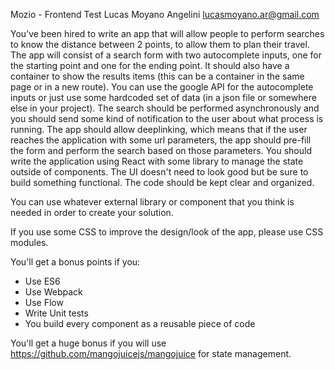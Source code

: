 Mozio - Frontend Test
Lucas Moyano Angelini
lucasmoyano.ar@gmail.com

You’ve been hired to write an app that will allow people to perform searches to know the 
distance between 2 points, to allow them to plan their travel.
The app will consist of a search form with two autocomplete inputs, one for the starting 
point and one for the ending point. It should also have a container to show the results 
items (this can be a container in the same page or in a new route).
You can use the google API for the autocomplete inputs or just use some hardcoded set of 
data (in a json file or somewhere else in your project).
The search should be performed asynchronously and you should send some kind of 
notification to the user about what process is running.
The app should allow deeplinking, which means that if the user reaches the application 
with some url parameters, the app should pre-fill the form and perform the search based 
on those parameters.
You should write the application using React with some library to manage the state 
outside of components. The UI doesn't need to look good but be sure to build something 
functional. The code should be kept clear and organized.

You can use whatever external library or component that you think is needed in order to 
create your solution.

If you use some CSS to improve the design/look of the app, please use CSS modules.

You'll get a bonus points if you:
- Use ES6
- Use Webpack
- Use Flow
- Write Unit tests
- You build every component as a reusable piece of code

You'll get a huge bonus if you will use https://github.com/mangojuicejs/mangojuice for 
state management.